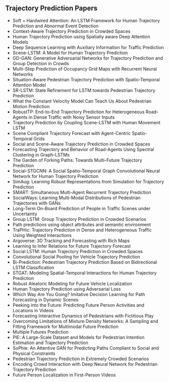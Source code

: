 <h2>Trajectory Prediction Papers </h2>


<ul>

                             

 <li><a target="_blank" href="https://github.com/manjunath5496/Trajectory-Prediction-Papers/blob/master/tra(1).pdf" style="text-decoration:none;">Soft + Hardwired Attention: An LSTM Framework for Human Trajectory Prediction and Abnormal Event Detection</a></li>

 <li><a target="_blank" href="https://github.com/manjunath5496/Trajectory-Prediction-Papers/blob/master/tra(2).pdf" style="text-decoration:none;">Context-Aware Trajectory Prediction in Crowded Spaces</a></li>

<li><a target="_blank" href="https://github.com/manjunath5496/Trajectory-Prediction-Papers/blob/master/tra(3).pdf" style="text-decoration:none;">Human Trajectory Prediction using Spatially aware Deep Attention Models</a></li>
 <li><a target="_blank" href="https://github.com/manjunath5496/Trajectory-Prediction-Papers/blob/master/tra(4).pdf" style="text-decoration:none;">Deep Sequence Learning with Auxiliary Information for Traffic Prediction</a></li>                              
<li><a target="_blank" href="https://github.com/manjunath5496/Trajectory-Prediction-Papers/blob/master/tra(5).pdf" style="text-decoration:none;">Scene-LSTM: A Model for Human Trajectory Prediction</a></li>
<li><a target="_blank" href="https://github.com/manjunath5496/Trajectory-Prediction-Papers/blob/master/tra(6).pdf" style="text-decoration:none;">GD-GAN: Generative Adversarial Networks for Trajectory Prediction and Group Detection in Crowds</a></li>
 <li><a target="_blank" href="https://github.com/manjunath5496/Trajectory-Prediction-Papers/blob/master/tra(7).pdf" style="text-decoration:none;">Multi-Step Prediction of Occupancy Grid Maps with Recurrent Neural Networks</a></li>

 <li><a target="_blank" href="https://github.com/manjunath5496/Trajectory-Prediction-Papers/blob/master/tra(8).pdf" style="text-decoration:none;"> Situation-Aware Pedestrian Trajectory Prediction with Spatio-Temporal Attention Model </a></li>
   <li><a target="_blank" href="https://github.com/manjunath5496/Trajectory-Prediction-Papers/blob/master/tra(9).pdf" style="text-decoration:none;">SR-LSTM: State Refinement for LSTM towards Pedestrian Trajectory Prediction</a></li>
  
   
 <li><a target="_blank" href="https://github.com/manjunath5496/Trajectory-Prediction-Papers/blob/master/tra(10).pdf" style="text-decoration:none;">What the Constant Velocity Model Can Teach Us About Pedestrian Motion Prediction</a></li>                              
<li><a target="_blank" href="https://github.com/manjunath5496/Trajectory-Prediction-Papers/blob/master/tra(11).pdf" style="text-decoration:none;">RobustTP: End-to-End Trajectory Prediction for Heterogeneous Road-Agents in Dense Traffic with Noisy Sensor Inputs</a></li>
<li><a target="_blank" href="https://github.com/manjunath5496/Trajectory-Prediction-Papers/blob/master/tra(12).pdf" style="text-decoration:none;">Trajectory Prediction by Coupling Scene-LSTM with Human Movement LSTM</a></li>
<li><a target="_blank" href="https://github.com/manjunath5496/Trajectory-Prediction-Papers/blob/master/tra(13).pdf" style="text-decoration:none;">Scene Compliant Trajectory Forecast with Agent-Centric Spatio-Temporal Grids</a></li>

<li><a target="_blank" href="https://github.com/manjunath5496/Trajectory-Prediction-Papers/blob/master/tra(14).pdf" style="text-decoration:none;">Social and Scene-Aware Trajectory Prediction in Crowded Spaces</a></li>
                              
<li><a target="_blank" href="https://github.com/manjunath5496/Trajectory-Prediction-Papers/blob/master/tra(15).pdf" style="text-decoration:none;">Forecasting Trajectory and Behavior of Road-Agents Using Spectral Clustering in Graph-LSTMs</a></li>

<li><a target="_blank" href="https://github.com/manjunath5496/Trajectory-Prediction-Papers/blob/master/tra(16).pdf" style="text-decoration:none;">The Garden of Forking Paths: Towards Multi-Future Trajectory Prediction</a></li>

  <li><a target="_blank" href="https://github.com/manjunath5496/Trajectory-Prediction-Papers/blob/master/tra(17).pdf" style="text-decoration:none;">Social-STGCNN: A Social Spatio-Temporal Graph Convolutional Neural Network for Human Trajectory Prediction</a></li>   
  
<li><a target="_blank" href="https://github.com/manjunath5496/Trajectory-Prediction-Papers/blob/master/tra(18).pdf" style="text-decoration:none;">SimAug: Learning Robust Representations from Simulation for Trajectory Prediction</a></li> 

  
<li><a target="_blank" href="https://github.com/manjunath5496/Trajectory-Prediction-Papers/blob/master/tra(19).pdf" style="text-decoration:none;">SMART: Simultaneous Multi-Agent Recurrent Trajectory Prediction</a></li> 

<li><a target="_blank" href="https://github.com/manjunath5496/Trajectory-Prediction-Papers/blob/master/tra(20).pdf" style="text-decoration:none;">SocialWays: Learning Multi-Modal Distributions of Pedestrian Trajectories with GANs</a></li>

<li><a target="_blank" href="https://github.com/manjunath5496/Trajectory-Prediction-Papers/blob/master/tra(21).pdf" style="text-decoration:none;">Long-Term On-Board Prediction of People in Traffic Scenes under Uncertainty</a></li>
<li><a target="_blank" href="https://github.com/manjunath5496/Trajectory-Prediction-Papers/blob/master/tra(22).pdf" style="text-decoration:none;">Group LSTM: Group Trajectory Prediction in Crowded Scenarios</a></li> 
 <li><a target="_blank" href="https://github.com/manjunath5496/Trajectory-Prediction-Papers/blob/master/tra(23).pdf" style="text-decoration:none;">Path predictions using object attributes and semantic environment</a></li> 
 

   <li><a target="_blank" href="https://github.com/manjunath5496/Trajectory-Prediction-Papers/blob/master/tra(24).pdf" style="text-decoration:none;">TraPHic: Trajectory Prediction in Dense and Heterogeneous Traffic Using Weighted Interactions</a></li>
 
   <li><a target="_blank" href="https://github.com/manjunath5496/Trajectory-Prediction-Papers/blob/master/tra(25).pdf" style="text-decoration:none;">Argoverse: 3D Tracking and Forecasting with Rich Maps</a></li>                              
 <li><a target="_blank" href="https://github.com/manjunath5496/Trajectory-Prediction-Papers/blob/master/tra(26).pdf" style="text-decoration:none;">Learning to Infer Relations for Future Trajectory Forecast</a></li>
 <li><a target="_blank" href="https://github.com/manjunath5496/Trajectory-Prediction-Papers/blob/master/tra(27).pdf" style="text-decoration:none;">Social LSTM:
Human Trajectory Prediction in Crowded Spaces</a></li>
   
 
   <li><a target="_blank" href="https://github.com/manjunath5496/Trajectory-Prediction-Papers/blob/master/tra(28).pdf" style="text-decoration:none;">Convolutional Social Pooling for Vehicle Trajectory Prediction</a></li>
 
   <li><a target="_blank" href="https://github.com/manjunath5496/Trajectory-Prediction-Papers/blob/master/tra(29).pdf" style="text-decoration:none;">Bi-Prediction: Pedestrian Trajectory Prediction Based on Bidirectional LSTM Classification</a></li>                              

  <li><a target="_blank" href="https://github.com/manjunath5496/Trajectory-Prediction-Papers/blob/master/tra(30).pdf" style="text-decoration:none;">STGAT: Modeling Spatial-Temporal Interactions for Human Trajectory Prediction</a></li>
 
   <li><a target="_blank" href="https://github.com/manjunath5496/Trajectory-Prediction-Papers/blob/master/tra(31).pdf" style="text-decoration:none;">Robust Aleatoric Modeling for Future Vehicle Localization</a></li> 
    <li><a target="_blank" href="https://github.com/manjunath5496/Trajectory-Prediction-Papers/blob/master/tra(32).pdf" style="text-decoration:none;">Human Trajectory Prediction using Adversarial Loss</a></li> 

   <li><a target="_blank" href="https://github.com/manjunath5496/Trajectory-Prediction-Papers/blob/master/tra(33).pdf" style="text-decoration:none;">Which Way Are You Going? Imitative Decision Learning for Path Forecasting in Dynamic Scenes</a></li>                              

  <li><a target="_blank" href="https://github.com/manjunath5496/Trajectory-Prediction-Papers/blob/master/tra(34).pdf" style="text-decoration:none;">Peeking into the Future:
Predicting Future Person Activities and Locations in Videos</a></li> 
 
  <li><a target="_blank" href="https://github.com/manjunath5496/Trajectory-Prediction-Papers/blob/master/tra(35).pdf" style="text-decoration:none;">Forecasting Interactive Dynamics of Pedestrians with Fictitious Play</a></li> 

  <li><a target="_blank" href="https://github.com/manjunath5496/Trajectory-Prediction-Papers/blob/master/tra(36).pdf" style="text-decoration:none;">Overcoming Limitations of Mixture Density Networks: A Sampling and Fitting Framework for Multimodal Future Prediction</a></li> 
 
<li><a target="_blank" href="https://github.com/manjunath5496/Trajectory-Prediction-Papers/blob/master/tra(37).pdf" style="text-decoration:none;">Multiple Futures Prediction</a></li>
 <li><a target="_blank" href="https://github.com/manjunath5496/Trajectory-Prediction-Papers/blob/master/tra(38).pdf" style="text-decoration:none;">PIE: A Large-Scale Dataset and Models for Pedestrian Intention Estimation and Trajectory Prediction</a></li>
<li><a target="_blank" href="https://github.com/manjunath5496/Trajectory-Prediction-Papers/blob/master/tra(39).pdf" style="text-decoration:none;">SoPhie: An Attentive GAN for Predicting Paths Compliant to Social and Physical Constraints</a></li>
 <li><a target="_blank" href="https://github.com/manjunath5496/Trajectory-Prediction-Papers/blob/master/tra(40).pdf" style="text-decoration:none;">Pedestrian Trajectory Prediction in Extremely Crowded Scenarios</a></li>                              
<li><a target="_blank" href="https://github.com/manjunath5496/Trajectory-Prediction-Papers/blob/master/tra(41).pdf" style="text-decoration:none;">Encoding Crowd Interaction with Deep Neural Network for Pedestrian Trajectory Prediction</a></li>
<li><a target="_blank" href="https://github.com/manjunath5496/Trajectory-Prediction-Papers/blob/master/tra(42).pdf" style="text-decoration:none;">Future Person Localization in First-Person Videos</a></li>
 
  </ul>
  
  
